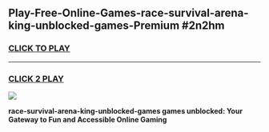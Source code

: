
## Play-Free-Online-Games-race-survival-arena-king-unblocked-games-Premium #2n2hm
<h3>
<a href="https://premium.freeplayer.one?title=race-survival-arena-king-unblocked-games&ref=8M">CLICK TO PLAY</a></h3>
<hr>

<h3>
<a href="https://premium.freeplayer.one?title=race-survival-arena-king-unblocked-games&ref=8M">CLICK 2 PLAY</a>
  
</h3>

<a href="https://premium.freeplayer.one?title=race-survival-arena-king-unblocked-games&ref=8M"><img src="https://clearcache.store/games.png"></a>


**race-survival-arena-king-unblocked-games games unblocked: Your Gateway to Fun and Accessible Online Gaming**
